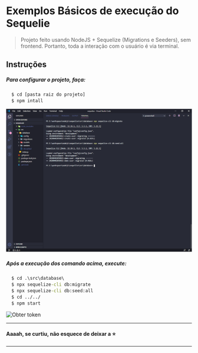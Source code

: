
# Exemplos Básicos de execução do Sequelie

> Projeto feito usando NodeJS + Sequelize (Migrations e Seeders), sem frontend. Portanto, toda a interação com o usuário é via terminal.

## Instruções

##### Para configurar o projeto, faça:

```cmd
  $ cd [pasta raiz do projeto]
  $ npm intall
```

![Obter token](https://github.com/pricardoti/sequelize-basic-examples/blob/master/img/img01.png)

##### Após a execução dos comando acima, execute:

```cmd
  $ cd .\src\database\
  $ npx sequelize-cli db:migrate 
  $ npx sequelize-cli db:seed:all
  $ cd ../../
  $ npm start
```
![Obter token](https://github.com/pricardoti/sequelize-basic-examples/blob/master/img/img03.png)

---
#### Aaaah, se curtiu, não esquece de deixar a :star:
---